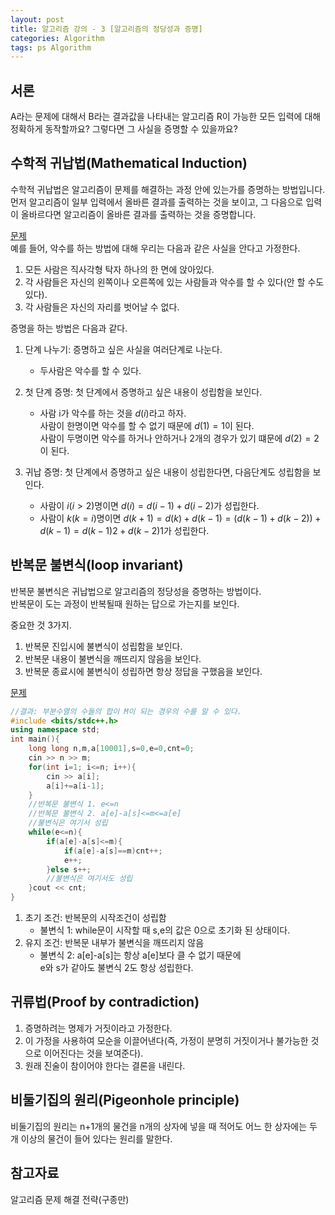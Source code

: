 ```yaml
---
layout: post
title: 알고리즘 강의 - 3 [알고리즘의 정당성과 증명]
categories: Algorithm
tags: ps Algorithm
---
```


## 서론
A라는 문제에 대해서 B라는 결과값을 나타내는 알고리즘 R이 가능한 모든 입력에 대해 정확하게 동작할까요? 그렇다면 그 사실을 증명할 수 있을까요?  

## 수학적 귀납법(Mathematical Induction)
수학적 귀납법은 알고리즘이 문제를 해결하는 과정 안에 있는가를 증명하는 방법입니다.  
먼저 알고리즘이 일부 입력에서 올바른 결과를 출력하는 것을 보이고, 그 다음으로 입력이 올바르다면 알고리즘이 올바른 결과를 출력하는 것을 증명합니다. 

[문제](https://www.acmicpc.net/problem/8394)  
예를 들어, 악수를 하는 방법에 대해 우리는 다음과 같은 사실을 안다고 가정한다.  
1. 모든 사람은 직사각형 탁자 하나의 한 면에 앉아있다.  
2. 각 사람들은 자신의 왼쪽이나 오른쪽에 있는 사람들과 악수를 할 수 있다(안 할 수도 있다).  
3. 각 사람들은 자신의 자리를 벗어날 수 없다.

증명을 하는 방법은 다음과 같다.
1. 단계 나누기: 증명하고 싶은 사실을 여러단계로 나눈다.  
    - 두사람은 악수를 할 수 있다. 

2. 첫 단계 증명: 첫 단계에서 증명하고 싶은 내용이 성립함을 보인다.  
    - 사람 i가 악수를 하는 것을 $d(i)$라고 하자.  
    사람이 한명이면 악수를 할 수 없기 때문에 $d(1)=1$이 된다.  
    사람이 두명이면 악수를 하거나 안하거나 2개의 경우가 있기 떄문에 $d(2)=2$이 된다.  

3. 귀납 증명: 첫 단계에서 증명하고 싶은 내용이 성립한다면, 다음단계도 성립함을 보인다.  
    - 사람이 $i(i>2)$명이면 $d(i)=d(i-1)+d(i-2)$가 성립한다.  
    - 사람이 $k(k=i)$명이면 $d(k+1)=d(k)+d(k-1)=(d(k-1)+d(k-2))+d(k-1)=d(k-1)2+d(k-2)1$가 성립한다.  

## 반복문 불변식(loop invariant)
반복문 불변식은 귀납법으로 알고리즘의 정당성을 증명하는 방법이다.  
반복문이 도는 과정이 반복될때 원하는 답으로 가는지를 보인다.  

중요한 것 3가지.
1. 반복문 진입시에 불변식이 성립함을 보인다.  
2. 반복문 내용이 불변식을 깨뜨리지 않음을 보인다.  
3. 반복문 종료시에 불변식이 성립하면 항상 정답을 구했음을 보인다.  


[문제](https://www.acmicpc.net/problem/2003)
```cpp
//결과: 부분수열의 수들의 합이 M이 되는 경우의 수를 알 수 있다.
#include <bits/stdc++.h>
using namespace std;
int main(){
    long long n,m,a[10001],s=0,e=0,cnt=0;
    cin >> n >> m;
    for(int i=1; i<=n; i++){
        cin >> a[i];
        a[i]+=a[i-1];
    }
    //반복문 불변식 1. e<=n
    //반복문 불변식 2. a[e]-a[s]<=m<=a[e]
    //불변식은 여기서 성립
    while(e<=n){
        if(a[e]-a[s]<=m){
            if(a[e]-a[s]==m)cnt++;
            e++;
        }else s++;
        //불변식은 여기서도 성립
    }cout << cnt;
}
```

1. 초기 조건: 반복문의 시작조건이 성립함
    - 불변식 1: while문이 시작할 때 s,e의 값은 0으로 초기화 된 상태이다.  
2. 유지 조건: 반복문 내부가 불변식을 깨뜨리지 않음
    - 불변식 2: a[e]-a[s]는 항상 a[e]보다 클 수 없기 때문에  
    e와 s가 같아도 불변식 2도 항상 성립한다.


## 귀류법(Proof by contradiction)
1. 증명하려는 명제가 거짓이라고 가정한다.
2. 이 가정을 사용하여 모순을 이끌어낸다(즉, 가정이 분명히 거짓이거나 불가능한 것으로 이어진다는 것을 보여준다).
3. 원래 진술이 참이어야 한다는 결론을 내린다.

## 비둘기집의 원리(Pigeonhole principle)
비둘기집의 원리는 n+1개의 물건을 n개의 상자에 넣을 때 적어도 어느 한 상자에는 두 개 이상의 물건이 들어 있다는 원리를 말한다.

## 참고자료
알고리즘 문제 해결 전략(구종만)